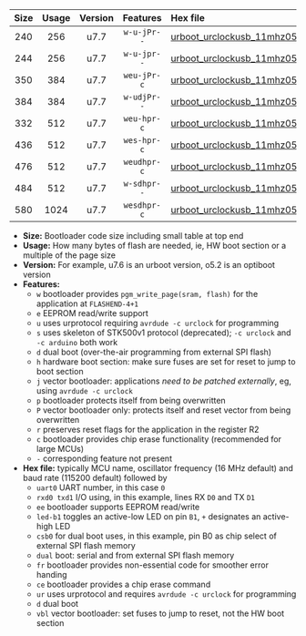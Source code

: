 |Size|Usage|Version|Features|Hex file|
|:-:|:-:|:-:|:-:|:--|
|240|256|u7.7|`w-u-jPr--`|[urboot_urclockusb_11mhz0592_230400bps_uart0_rxd0_txd1_led+d5_ur_vbl.hex](https://raw.githubusercontent.com/stefanrueger/urboot.hex/main/boards/urclockusb/fcpu_11mhz0592/230400_bps/urboot_urclockusb_11mhz0592_230400bps_uart0_rxd0_txd1_led+d5_ur_vbl.hex)|
|244|256|u7.7|`w-u-jpr--`|[urboot_urclockusb_11mhz0592_230400bps_uart0_rxd0_txd1_led+d5_fr_ur_vbl.hex](https://raw.githubusercontent.com/stefanrueger/urboot.hex/main/boards/urclockusb/fcpu_11mhz0592/230400_bps/urboot_urclockusb_11mhz0592_230400bps_uart0_rxd0_txd1_led+d5_fr_ur_vbl.hex)|
|350|384|u7.7|`weu-jPr-c`|[urboot_urclockusb_11mhz0592_230400bps_uart0_rxd0_txd1_ee_led+d5_fr_ce_ur_vbl.hex](https://raw.githubusercontent.com/stefanrueger/urboot.hex/main/boards/urclockusb/fcpu_11mhz0592/230400_bps/urboot_urclockusb_11mhz0592_230400bps_uart0_rxd0_txd1_ee_led+d5_fr_ce_ur_vbl.hex)|
|384|384|u7.7|`w-udjPr--`|[urboot_urclockusb_11mhz0592_230400bps_uart0_rxd0_txd1_led+d5_csb0_dual_ur_vbl.hex](https://raw.githubusercontent.com/stefanrueger/urboot.hex/main/boards/urclockusb/fcpu_11mhz0592/230400_bps/urboot_urclockusb_11mhz0592_230400bps_uart0_rxd0_txd1_led+d5_csb0_dual_ur_vbl.hex)|
|332|512|u7.7|`weu-hpr-c`|[urboot_urclockusb_11mhz0592_230400bps_uart0_rxd0_txd1_ee_led+d5_fr_ce_ur.hex](https://raw.githubusercontent.com/stefanrueger/urboot.hex/main/boards/urclockusb/fcpu_11mhz0592/230400_bps/urboot_urclockusb_11mhz0592_230400bps_uart0_rxd0_txd1_ee_led+d5_fr_ce_ur.hex)|
|436|512|u7.7|`wes-hpr-c`|[urboot_urclockusb_11mhz0592_230400bps_uart0_rxd0_txd1_ee_led+d5_fr_ce.hex](https://raw.githubusercontent.com/stefanrueger/urboot.hex/main/boards/urclockusb/fcpu_11mhz0592/230400_bps/urboot_urclockusb_11mhz0592_230400bps_uart0_rxd0_txd1_ee_led+d5_fr_ce.hex)|
|476|512|u7.7|`weudhpr-c`|[urboot_urclockusb_11mhz0592_230400bps_uart0_rxd0_txd1_ee_led+d5_csb0_dual_fr_ce_ur.hex](https://raw.githubusercontent.com/stefanrueger/urboot.hex/main/boards/urclockusb/fcpu_11mhz0592/230400_bps/urboot_urclockusb_11mhz0592_230400bps_uart0_rxd0_txd1_ee_led+d5_csb0_dual_fr_ce_ur.hex)|
|484|512|u7.7|`w-sdhpr--`|[urboot_urclockusb_11mhz0592_230400bps_uart0_rxd0_txd1_led+d5_csb0_dual_fr.hex](https://raw.githubusercontent.com/stefanrueger/urboot.hex/main/boards/urclockusb/fcpu_11mhz0592/230400_bps/urboot_urclockusb_11mhz0592_230400bps_uart0_rxd0_txd1_led+d5_csb0_dual_fr.hex)|
|580|1024|u7.7|`wesdhpr-c`|[urboot_urclockusb_11mhz0592_230400bps_uart0_rxd0_txd1_ee_led+d5_csb0_dual_fr_ce.hex](https://raw.githubusercontent.com/stefanrueger/urboot.hex/main/boards/urclockusb/fcpu_11mhz0592/230400_bps/urboot_urclockusb_11mhz0592_230400bps_uart0_rxd0_txd1_ee_led+d5_csb0_dual_fr_ce.hex)|

- **Size:** Bootloader code size including small table at top end
- **Usage:** How many bytes of flash are needed, ie, HW boot section or a multiple of the page size
- **Version:** For example, u7.6 is an urboot version, o5.2 is an optiboot version
- **Features:**
  + `w` bootloader provides `pgm_write_page(sram, flash)` for the application at `FLASHEND-4+1`
  + `e` EEPROM read/write support
  + `u` uses urprotocol requiring `avrdude -c urclock` for programming
  + `s` uses skeleton of STK500v1 protocol (deprecated); `-c urclock` and `-c arduino` both work
  + `d` dual boot (over-the-air programming from external SPI flash)
  + `h` hardware boot section: make sure fuses are set for reset to jump to boot section
  + `j` vector bootloader: applications *need to be patched externally*, eg, using `avrdude -c urclock`
  + `p` bootloader protects itself from being overwritten
  + `P` vector bootloader only: protects itself and reset vector from being overwritten
  + `r` preserves reset flags for the application in the register R2
  + `c` bootloader provides chip erase functionality (recommended for large MCUs)
  + `-` corresponding feature not present
- **Hex file:** typically MCU name, oscillator frequency (16 MHz default) and baud rate (115200 default) followed by
  + `uart0` UART number, in this case `0`
  + `rxd0 txd1` I/O using, in this example, lines RX `D0` and TX `D1`
  + `ee` bootloader supports EEPROM read/write
  + `led-b1` toggles an active-low LED on pin `B1`, `+` designates an active-high LED
  + `csb0` for dual boot uses, in this example, pin B0 as chip select of external SPI flash memory
  + `dual` boot: serial and from external SPI flash memory
  + `fr` bootloader provides non-essential code for smoother error handing
  + `ce` bootloader provides a chip erase command
  + `ur` uses urprotocol and requires `avrdude -c urclock` for programming
  + `d` dual boot
  + `vbl` vector bootloader: set fuses to jump to reset, not the HW boot section
